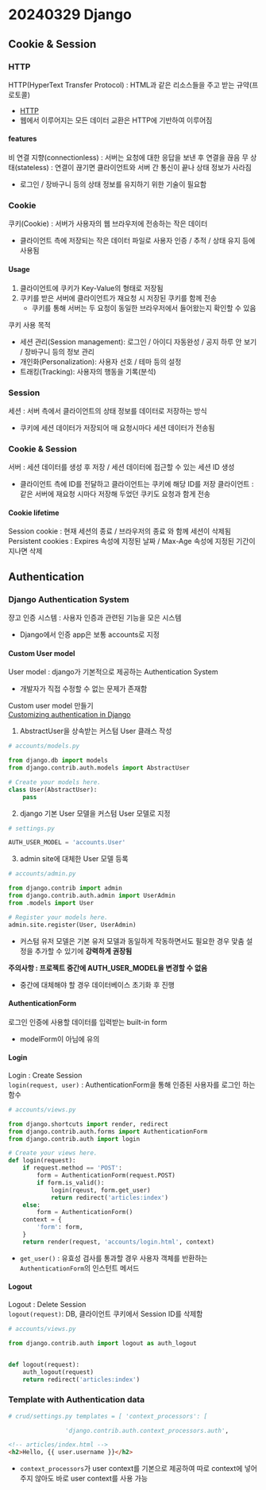 # 20240329 Django
## Cookie & Session
### HTTP
HTTP(HyperText Transfer Protocol) : HTML과 같은 리소스들을 주고 받는 규약(프로토콜)
- [HTTP](https://developer.mozilla.org/ko/docs/Web/HTTP)
- 웹에서 이루어지는 모든 데이터 교환은 HTTP에 기반하여 이루어짐
#### features
비 연결 지향(connectionless) : 서버는 요청에 대한 응답을 보낸 후 연결을 끊음
무 상태(stateless) : 연결이 끊기면 클라이언트와 서버 간 통신이 끝나 상태 정보가 사라짐
- 로그인 / 장바구니 등의 상태 정보를 유지하기 위한 기술이 필요함
### Cookie
쿠키(Cookie) : 서버가 사용자의 웹 브라우저에 전송하는 작은 데이터
- 클라이언트 측에 저장되는 작은 데이터 파일로 사용자 인증 / 추적 / 상태 유지 등에 사용됨
#### Usage
1. 클라이언트에 쿠키가 Key-Value의 형태로 저장됨
2. 쿠키를 받은 서버에 클라이언트가 재요청 시 저장된 쿠키를 함께 전송
    - 쿠키를 통해 서버는 두 요청이 동일한 브라우저에서 들어왔는지 확인할 수 있음

쿠키 사용 목적
- 세션 관리(Session management): 로그인 / 아이디 자동완성 / 공지 하루 안 보기 / 장바구니 등의 정보 관리
- 개인화(Personalization): 사용자 선호 / 테마 등의 설정
- 트래킹(Tracking): 사용자의 행동을 기록(분석)

### Session
세션 : 서버 측에서 클라이언트의 상태 정보를 데이터로 저장하는 방식
- 쿠키에 세션 데이터가 저장되어 매 요청시마다 세션 데이터가 전송됨

### Cookie & Session
서버 : 세션 데이터를 생성 후 저장 / 세션 데이터에 접근할 수 있는 세션 ID 생성
- 클라이언트 측에 ID를 전달하고 클라이언트는 쿠키에 해당 ID를 저장
클라이언트 : 같은 서버에 재요청 시마다 저장해 두었던 쿠키도 요청과 함게 전송

#### Cookie lifetime
Session cookie : 현재 세션의 종료 / 브라우저의 종료 와 함께 세션이 삭제됨<br>
Persistent cookies : Expires 속성에 지정된 날짜 / Max-Age 속성에 지정된 기간이 지나면 삭제

## Authentication
### Django Authentication System
쟝고 인증 시스템 : 사용자 인증과 관련된 기능을 모은 시스템
- Django에서 인증 app은 보통 accounts로 지정

#### Custom User model
User model : django가 기본적으로 제공하는 Authentication System
- 개발자가 직접 수정할 수 없는 문제가 존재함

Custom user model 만들기<br>
[Customizing authentication in Django](https://docs.djangoproject.com/en/5.0/topics/auth/customizing/)
1. AbstractUser을 상속받는 커스텀 User 클래스 작성
```python
# accounts/models.py

from django.db import models
from django.contrib.auth.models import AbstractUser

# Create your models here.
class User(AbstractUser):
    pass
```

2. django 기본 User 모델을 커스텀 User 모델로 지정
```python
# settings.py

AUTH_USER_MODEL = 'accounts.User'
```

3. admin site에 대체한 User 모델 등록
```python
# accounts/admin.py

from django.contrib import admin
from django.contrib.auth.admin import UserAdmin
from .models import User

# Register your models here.
admin.site.register(User, UserAdmin)
```

- 커스텀 유저 모델은 기본 유저 모델과 동일하게 작동하면서도 필요한 경우 맞춤 설정을 추가할 수 있기에 **강력하게 권장됨**

**주의사항 : 프로젝트 중간에 AUTH_USER_MODEL을 변경할 수 없음**
- 중간에 대체해야 할 경우 데이터베이스 초기화 후 진행

#### AuthenticationForm
로그인 인증에 사용할 데이터를 입력받는 built-in form
- modelForm이 아님에 유의

#### Login
Login : Create Session<br>
```login(request, user)``` : AuthenticationForm을 통해 인증된 사용자를 로그인 하는 함수
```python
# accounts/views.py

from django.shortcuts import render, redirect
from django.contrib.auth.forms import AuthenticationForm
from django.contrib.auth import login

# Create your views here.
def login(request):
    if request.method == 'POST':
        form = AuthenticationForm(request.POST)
        if form.is_valid():
            login(rqeust, form.get_user)
            return redirect('articles:index')
    else:
        form = AuthenticationForm()
    context = {
        'form': form,
    }
    return render(request, 'accounts/login.html', context)
```
- ```get_user()``` : 유효성 검사를 통과할 경우 사용자 객체를 반환하는 ```AuthenticationForm```의 인스턴트 메서드

#### Logout
Logout : Delete Session<br>
```logout(request)```: DB, 클라이언트 쿠키에서 Session ID를 삭제함
```python
# accounts/views.py

from django.contrib.auth import logout as auth_logout


def logout(request):
    auth_logout(request)
    return redirect('articles:index')
```

### Template with Authentication data
```python
# crud/settings.py templates = [ 'context_processors': [

                'django.contrib.auth.context_processors.auth',
```
```html
<!-- articles/index.html -->
<h2>Hello, {{ user.username }}</h2>
```
- ```context_processors```가 user context를 기본으로 제공하여 따로 context에 넣어주지 않아도 바로 user context를 사용 가능